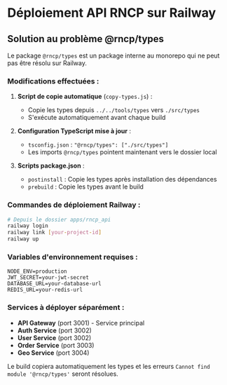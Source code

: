 # Déploiement API RNCP sur Railway

## Solution au problème @rncp/types

Le package `@rncp/types` est un package interne au monorepo qui ne peut pas être résolu sur Railway. 

### Modifications effectuées :

1. **Script de copie automatique** (`copy-types.js`) :
   - Copie les types depuis `../../tools/types` vers `./src/types`
   - S'exécute automatiquement avant chaque build

2. **Configuration TypeScript mise à jour** :
   - `tsconfig.json` : `"@rncp/types": ["./src/types"]`
   - Les imports `@rncp/types` pointent maintenant vers le dossier local

3. **Scripts package.json** :
   - `postinstall` : Copie les types après installation des dépendances
   - `prebuild` : Copie les types avant le build

### Commandes de déploiement Railway :

```bash
# Depuis le dossier apps/rncp_api
railway login
railway link [your-project-id]
railway up
```

### Variables d'environnement requises :

```env
NODE_ENV=production
JWT_SECRET=your-jwt-secret
DATABASE_URL=your-database-url
REDIS_URL=your-redis-url
```

### Services à déployer séparément :

- **API Gateway** (port 3001) - Service principal
- **Auth Service** (port 3002) 
- **User Service** (port 3002)
- **Order Service** (port 3003)
- **Geo Service** (port 3004)

Le build copiera automatiquement les types et les erreurs `Cannot find module '@rncp/types'` seront résolues.